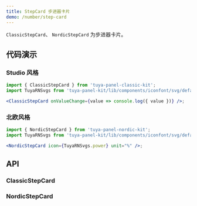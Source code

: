 ```yaml
---
title: StepCard 步进器卡片
demo: /number/step-card
---
```


<Desc>

`ClassicStepCard`、 `NordicStepCard` 为步进器卡片。

</Desc>

## 代码演示

### Studio 风格

```jsx
import { ClassicStepCard } from 'tuya-panel-classic-kit';
import TuyaRNSvgs from 'tuya-panel-kit/lib/components/iconfont/svg/defaultSvg';

<ClassicStepCard onValueChange={value => console.log({ value })} />;
```

### 北欧风格

```jsx
import { NordicStepCard } from 'tuya-panel-nordic-kit';
import TuyaRNSvgs from 'tuya-panel-kit/lib/components/iconfont/svg/defaultSvg';

<NordicStepCard icon={TuyaRNSvgs.power} unit="%" />;
```

## API

### ClassicStepCard

<API src="../../../node_modules/tuya-panel-style-step-card/lib/index.d.ts" exports='["ClassicStepCard"]'></API>

### NordicStepCard

<API src="../../../node_modules/tuya-panel-style-step-card/lib/index.d.ts" exports='["NordicStepCard"]'></API>

